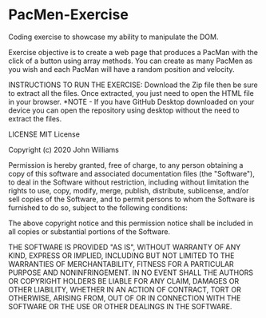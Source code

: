 # PacMen-Exercise
Coding exercise to showcase my ability to manipulate the DOM.

Exercise objective is to create a web page that produces a PacMan with the click of a button using array methods. You can create as many PacMen as you wish and each PacMan will have a random position and velocity.

INSTRUCTIONS TO RUN THE EXERCISE: Download the Zip file then be sure to extract all the files. Once extracted, you just need to open the HTML file in your browser. *NOTE - If you have GitHub Desktop downloaded on your device you can open the repository using desktop without the need to extract the files.

LICENSE MIT License

Copyright (c) 2020 John Williams

Permission is hereby granted, free of charge, to any person obtaining a copy of this software and associated documentation files (the "Software"), to deal in the Software without restriction, including without limitation the rights to use, copy, modify, merge, publish, distribute, sublicense, and/or sell copies of the Software, and to permit persons to whom the Software is furnished to do so, subject to the following conditions:

The above copyright notice and this permission notice shall be included in all copies or substantial portions of the Software.

THE SOFTWARE IS PROVIDED "AS IS", WITHOUT WARRANTY OF ANY KIND, EXPRESS OR IMPLIED, INCLUDING BUT NOT LIMITED TO THE WARRANTIES OF MERCHANTABILITY, FITNESS FOR A PARTICULAR PURPOSE AND NONINFRINGEMENT. IN NO EVENT SHALL THE AUTHORS OR COPYRIGHT HOLDERS BE LIABLE FOR ANY CLAIM, DAMAGES OR OTHER LIABILITY, WHETHER IN AN ACTION OF CONTRACT, TORT OR OTHERWISE, ARISING FROM, OUT OF OR IN CONNECTION WITH THE SOFTWARE OR THE USE OR OTHER DEALINGS IN THE SOFTWARE.
